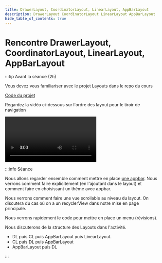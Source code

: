 ```yaml
---
title: DrawerLayout, CoordinatorLayout, LinearLayout, AppBarLayout
description: DrawerLayout CoordinatorLayout LinearLayout AppBarLayout
hide_table_of_contents: true
---
```


# Rencontre DrawerLayout, CoordinatorLayout, LinearLayout, AppBarLayout

<Row>

<Column>

:::tip Avant la séance (2h)

Vous devez vous familiariser avec le projet Layouts dans le repo du cours

[Code du projet](https://github.com/departement-info-cem/4N6-Mobile/tree/main/code/Layouts)

Regardez la vidéo ci-dessous sur l'ordre des layout pour le tiroir de navigation

<Video url="https://www.youtube.com/watch?v=bmIs1LAYfCc" />

TODO EXEMPLE DE BOUTONS CUSTOM

:::

</Column>

<Column>

:::info Séance

Nous allons regarder ensemble comment mettre en place [une appbar](https://developer.android.com/training/appbar/setting-up). Nous verrons comment faire explicitement (en l'ajoutant dans le layout) et comment faire en choisissant un thème avec appbar.

Nous verrons comment faire une vue scrollable au niveau du layout. On discutera du cas où on a un recyclerView dans notre mise en page principale.

Nous verrons rapidement le code pour mettre en place un menu (révisions).

Nous discuterons de la structure des Layouts dans l'activité.

- DL puis CL puis AppBarLayout puis LinearLayout.
- CL puis DL puis AppBarLayout
- AppBarLayout puis DL

:::

</Column>

</Row>
